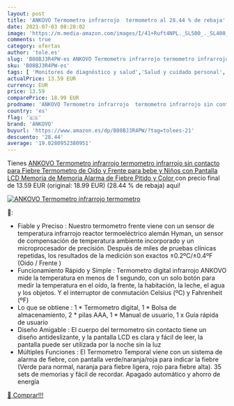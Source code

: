 ```yaml
---
layout: post
title: 'ANKOVO Termometro infrarrojo  termometro al 28.44 % de rebaja'
date: 2021-07-03 08:28:02
image: 'https://m.media-amazon.com/images/I/41+Ruft4NPL._SL500_._SL400_.jpg'
comments: true
category: ofertas
author: 'tole.es'
slug: 'B08BJ3R4PW-es ANKOVO Termometro infrarrojo termometro infrarrojo sin...'
sku: 'B08BJ3R4PW-es'
tags: [ 'Monitores de diagnóstico y salud','Salud y cuidado personal','Suministros y equipamiento médico','Termómetros de oído','Termómetros médicos','Termómetros y accesorios','ankovo','bebe', ]
actualPrice: 13.59 EUR
currency: EUR
price: 13.59
comparePrice: 18.99 EUR
prodname: 'ANKOVO Termometro infrarrojo  termometro infrarrojo sin contacto para Fiebre  Termometro de Oído y Frente para bebe y Niños  con Pantalla LCD  Memoria de Memoria  Alarma de Fiebre  Pitido y Color '
country: 'es'
flag: '🇪🇸'
brand: 'ANKOVO'
buyurl: 'https://www.amazon.es/dp/B08BJ3R4PW/?tag=tolees-21'
descuento: '28.44'
average: '19.0280952380951'
---
```


Tienes [ANKOVO Termometro infrarrojo  termometro infrarrojo sin contacto para Fiebre  Termometro de Oído y Frente para bebe y Niños  con Pantalla LCD  Memoria de Memoria  Alarma de Fiebre  Pitido y Color ](https://www.amazon.es/dp/B08BJ3R4PW/?tag=tolees-21) con precio final de  13.59 EUR (original: 18.99 EUR) (28.44 %  de rebaja) aqui!

[![ANKOVO Termometro infrarrojo  termometro](https://m.media-amazon.com/images/I/41+Ruft4NPL._SL500_._SL400_.jpg)](https://www.amazon.es/dp/B08BJ3R4PW/?tag=tolees-21)

🔎:

- Fiable y Preciso : Nuestro termometro frente viene con un sensor de temperatura infrarrojo reactor termoeléctrico alemán Hyman, un sensor de compensación de temperatura ambiente incorporado y un microprocesador de precisión. Después de miles de pruebas clínicas repetidas, los resultados de la medición son exactos ±0.2ºC/±0.4ºF (Oído / Frente )
- Funcionamiento Rápido y Simple : Termometro digital infrarrojo ANKOVO mide la temperatura en menos de 1 segundo, con un solo botón para medir la temperatura en el oído, la frente, la habitación, la leche, el agua y los objetos. Y el interruptor de conmutación Celsius (ºC) y Fahrenheit (ºF)
- Lo que se obtiene : 1 * Termometro digital, 1 * Bolsa de almacenamiento, 2 * pilas AAA, 1 * Manual de usuario, 1 x Guía rápida de usuario
- Diseño Amigable : El cuerpo del termometro sin contacto tiene un diseño antideslizante, y la pantalla LCD es clara y fácil de leer, la pantalla puede ser utilizada por la noche sin la luz
- Múltiples Funciones : El Termometro Temporal viene con un sistema de alarma de fiebre, con pantalla verde/naranja/roja para indicar la fiebre (Verde para normal, naranja para fiebre ligera, rojo para fiebre alta). 35 sets de memorias y fácil de recordar. Apagado automático y ahorro de energía

[🛒 Comprar!!!](https://www.amazon.es/dp/B08BJ3R4PW/?tag=tolees-21)
